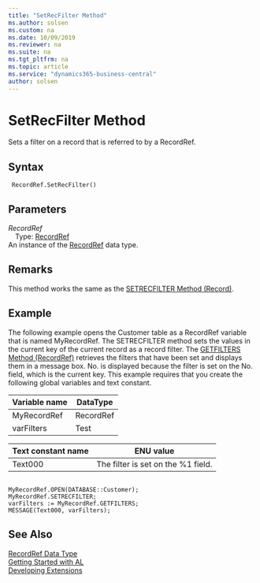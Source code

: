 ```yaml
---
title: "SetRecFilter Method"
ms.author: solsen
ms.custom: na
ms.date: 10/09/2019
ms.reviewer: na
ms.suite: na
ms.tgt_pltfrm: na
ms.topic: article
ms.service: "dynamics365-business-central"
author: solsen
---
```

[//]: # (START>DO_NOT_EDIT)
[//]: # (IMPORTANT:Do not edit any of the content between here and the END>DO_NOT_EDIT.)
[//]: # (Any modifications should be made in the .xml files in the ModernDev repo.)
# SetRecFilter Method
Sets a filter on a record that is referred to by a RecordRef.


## Syntax
```
 RecordRef.SetRecFilter()
```

## Parameters
*RecordRef*  
&emsp;Type: [RecordRef](recordref-data-type.md)  
An instance of the [RecordRef](recordref-data-type.md) data type.  


[//]: # (IMPORTANT: END>DO_NOT_EDIT)

## Remarks  
 This method works the same as the [SETRECFILTER Method \(Record\)](../../methods/devenv-setrecfilter-method-record.md).  

## Example  
 The following example opens the Customer table as a RecordRef variable that is named MyRecordRef. The SETRECFILTER method sets the values in the current key of the current record as a record filter. The [GETFILTERS Method \(RecordRef\)](recordref-getfilters-method.md) retrieves the filters that have been set and displays them in a message box. No. is displayed because the filter is set on the No. field, which is the current key. This example requires that you create the following global variables and text constant.  

|Variable name|DataType|  
|-------------------|--------------|  
|MyRecordRef|RecordRef|  
|varFilters|Test|  

|Text constant name|ENU value|  
|------------------------|---------------|  
|Text000|The filter is set on the %1 field.|  

```  

MyRecordRef.OPEN(DATABASE::Customer);  
MyRecordRef.SETRECFILTER;  
varFilters := MyRecordRef.GETFILTERS;  
MESSAGE(Text000, varFilters);  
```  

## See Also
[RecordRef Data Type](recordref-data-type.md)  
[Getting Started with AL](../../devenv-get-started.md)  
[Developing Extensions](../../devenv-dev-overview.md)